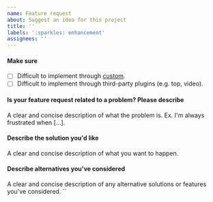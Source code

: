 ```yaml
---
name: Feature request
about: Suggest an idea for this project
title: ''
labels: ':sparkles: enhancement'
assignees: ''
---
```


#### Make sure
- [ ] Difficult to implement through [custom](https://hexo.fluid-dev.com/docs/en/guide/#custom-js-css-html).
- [ ] Difficult to implement through third-party plugins (e.g. top, video).

#### Is your feature request related to a problem? Please describe
A clear and concise description of what the problem is. Ex. I'm always frustrated when [...].

#### Describe the solution you'd like
A clear and concise description of what you want to happen.

#### Describe alternatives you've considered
A clear and concise description of any alternative solutions or features you've considered.
``
